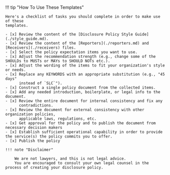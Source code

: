 !!! tip "How To Use These Templates"

    Here's a checklist of tasks you should complete in order to make use of these
    templates.

    - [x] Review the content of the [Disclosure Policy Style Guide](./style_guide.md).
    - [x] Review the content of the [Reporters](./reporters.md) and [Receivers](./receivers) files.
    - [x] Select the policy expectation items you want to use.
    - [x] Adjust the recommendation strength (e.g., change some of the SHOULDs to MUSTs or MAYs to SHOULD NOTs etc.).
    - [x] Adjust the wording of the items to fit your organization's style or needs.
    - [x] Replace any KEYWORDS with an appropriate substitution (e.g., "45 days"
          instead of `SLC`").
    - [x] Construct a single policy document from the collected items.
    - [x] Add any needed introduction, boilerplate, or legal info to the document.
    - [x] Review the entire document for internal consistency and fix any
          contradictions.
    - [x] Review the document for external consistency with other organization policies,
          applicable laws, regulations, etc.
    - [x] Get approval for the policy and to publish the document from necessary decision makers
    - [x] Establish sufficient operational capability in order to provide the service(s) the policy commits you to offer.
    - [x] Publish the policy

    !!! note "Disclaimer"
        
        We are not lawyers, and this is not legal advice.
        You are encouraged to consult your own legal counsel in the process of creating your disclosure policy.

